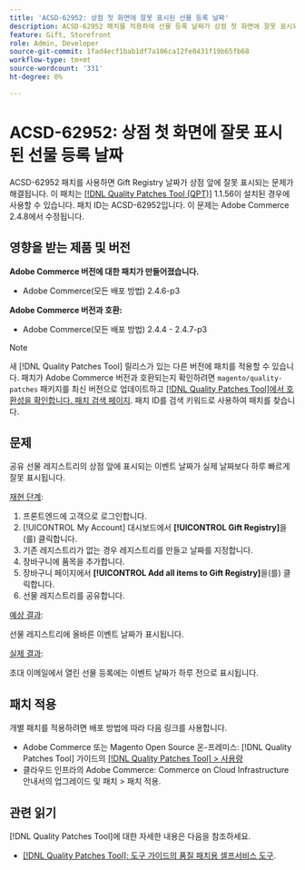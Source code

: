 ```yaml
---
title: 'ACSD-62952: 상점 첫 화면에 잘못 표시된 선물 등록 날짜'
description: ACSD-62952 패치를 적용하여 선물 등록 날짜가 상점 첫 화면에 잘못 표시되는 Adobe Commerce 문제를 해결합니다.
feature: Gift, Storefront
role: Admin, Developer
source-git-commit: 1fad4ecf1bab1df7a106ca12fe0431f19b65fb68
workflow-type: tm+mt
source-wordcount: '331'
ht-degree: 0%

---
```



# ACSD-62952: 상점 첫 화면에 잘못 표시된 선물 등록 날짜

ACSD-62952 패치를 사용하면 Gift Registry 날짜가 상점 앞에 잘못 표시되는 문제가 해결됩니다. 이 패치는 [[!DNL Quality Patches Tool (QPT)]](/help/tools/quality-patches-tool/quality-patches-tool-to-self-serve-quality-patches.md) 1.1.56이 설치된 경우에 사용할 수 있습니다. 패치 ID는 ACSD-62952입니다. 이 문제는 Adobe Commerce 2.4.8에서 수정됩니다.

## 영향을 받는 제품 및 버전

**Adobe Commerce 버전에 대한 패치가 만들어졌습니다.**

* Adobe Commerce(모든 배포 방법) 2.4.6-p3

**Adobe Commerce 버전과 호환:**

* Adobe Commerce(모든 배포 방법) 2.4.4 - 2.4.7-p3

>[!NOTE]
>
>새 [!DNL Quality Patches Tool] 릴리스가 있는 다른 버전에 패치를 적용할 수 있습니다. 패치가 Adobe Commerce 버전과 호환되는지 확인하려면 `magento/quality-patches` 패키지를 최신 버전으로 업데이트하고 [[!DNL Quality Patches Tool]에서 호환성을 확인합니다. 패치 검색 페이지](https://experienceleague.adobe.com/tools/commerce-quality-patches/index.html?lang=ko). 패치 ID를 검색 키워드로 사용하여 패치를 찾습니다.

## 문제

공유 선물 레지스트리의 상점 앞에 표시되는 이벤트 날짜가 실제 날짜보다 하루 빠르게 잘못 표시됩니다.

<u>재현 단계</u>:

1. 프론트엔드에 고객으로 로그인합니다.
1. [!UICONTROL My Account] 대시보드에서 **[!UICONTROL Gift Registry]**&#x200B;을(를) 클릭합니다.
1. 기존 레지스트리가 없는 경우 레지스트리를 만들고 날짜를 지정합니다.
1. 장바구니에 품목을 추가합니다.
1. 장바구니 페이지에서 **[!UICONTROL Add all items to Gift Registry]**&#x200B;을(를) 클릭합니다.
1. 선물 레지스트리를 공유합니다.

<u>예상 결과</u>:

선물 레지스트리에 올바른 이벤트 날짜가 표시됩니다.

<u>실제 결과</u>:

초대 이메일에서 열린 선물 등록에는 이벤트 날짜가 하루 전으로 표시됩니다.

## 패치 적용

개별 패치를 적용하려면 배포 방법에 따라 다음 링크를 사용합니다.

* Adobe Commerce 또는 Magento Open Source 온-프레미스: [!DNL Quality Patches Tool] 가이드의 [[!DNL Quality Patches Tool] > 사용량](/help/tools/quality-patches-tool/usage.md)
* 클라우드 인프라의 Adobe Commerce: Commerce on Cloud Infrastructure 안내서의 업그레이드 및 패치 > 패치 적용.

## 관련 읽기

[!DNL Quality Patches Tool]에 대한 자세한 내용은 다음을 참조하세요.

* [[!DNL Quality Patches Tool]: 도구 가이드의 품질 패치용 셀프서비스 도구](/help/tools/quality-patches-tool/quality-patches-tool-to-self-serve-quality-patches.md).

